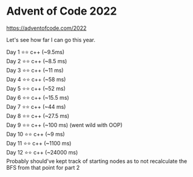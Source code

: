 # Advent of Code 2022
https://adventofcode.com/2022

Let's see how far I can go this year.

Day 1 &#11088;&#11088; c++ (~9.5ms)<br />
Day 2 &#11088;&#11088; c++ (~8.5 ms)<br />
Day 3 &#11088;&#11088; c++ (~11 ms)<br />
Day 4 &#11088;&#11088; c++ (~58 ms)<br />
Day 5 &#11088;&#11088; c++ (~52 ms)<br />
Day 6 &#11088;&#11088; c++ (~15.5 ms) <br />
Day 7 &#11088;&#11088; c++ (~44 ms)<br />
Day 8 &#11088;&#11088; c++ (~27.5 ms)<br />
Day 9 &#11088;&#11088; c++ (~100 ms) (went wild with OOP) <br /> 
Day 10 &#11088;&#11088; c++ (~9 ms) <br /> 
Day 11 &#11088;&#11088; c++ (~1100 ms) <br /> 
Day 12 &#11088;&#11088; c++ (~24000 ms) <br /> Probably should've kept track of starting nodes as to not recalculate the BFS from that point for part 2
